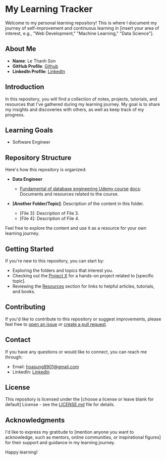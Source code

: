 # My Learning Tracker
Welcome to my personal learning repository! This is where I document my journey of self-improvement and continuous learning in [insert your area of interest, e.g., "Web Development," "Machine Learning," "Data Science"].

## About Me

- **Name**: Le Thanh Son
- **GitHub Profile**: [Github](https://github.com/lethanhson9901)
- **LinkedIn Profile**: [LinkedIn](https://www.linkedin.com/in/son-le-thanh-42892a16b/)

## Introduction

In this repository, you will find a collection of notes, projects, tutorials, and resources that I've gathered during my learning journey. My goal is to share my insights and discoveries with others, as well as keep track of my progress.

## Learning Goals

- Software Engineer

## Repository Structure

Here's how this repository is organized:

- **Data Engineer**
  - [Fundamental of database engineering Udemy course](./Data%20Engineer/Fundamental%20of%20database%20engineering%20Udemy%20course)
    [docs](./Data%20Engineer/Fundamental%20of%20database%20engineering%20Udemy%20course/doc): Documents and resources related to the course.

- **[Another Folder/Topic]**: Description of the content in this folder.
  - [File 3]: Description of File 3.
  - [File 4]: Description of File 4.

Feel free to explore the content and use it as a resource for your own learning journey.

## Getting Started

If you're new to this repository, you can start by:

- Exploring the folders and topics that interest you.
- Checking out the [Project X](./project-x) for a hands-on project related to [specific topic].
- Reviewing the [Resources](./resources) section for links to helpful articles, tutorials, and books.

## Contributing

If you'd like to contribute to this repository or suggest improvements, please feel free to [open an issue](../../issues) or [create a pull request](../../pulls).

## Contact

If you have any questions or would like to connect, you can reach me through:

- Email: hoasung9901@gmail.com
- LinkedIn: [LinkedIn](https://www.linkedin.com/in/son-le-thanh-42892a16b/)

## License

This repository is licensed under the [choose a license or leave blank for default] License - see the [LICENSE.md](./LICENSE.md) file for details.

## Acknowledgments

I'd like to express my gratitude to [mention anyone you want to acknowledge, such as mentors, online communities, or inspirational figures] for their support and guidance in my learning journey.

Happy learning!

